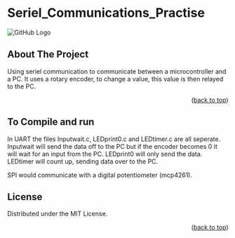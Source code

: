 # Seriel_Communications_Practise
![GitHub Logo](/MIPS_processor_Yeet.png)

<!-- ABOUT THE PROJECT -->
## About The Project

Using seriel communication to communicate between a microcontroller and a PC. It uses a rotary encoder, to change a value, this value is then relayed to the PC.

<p align="right">(<a href="#top">back to top</a>)</p>

<!-- GETTING STARTED -->
## To Compile and run

In UART the files Inputwait.c, LEDprint0.c and LEDtimer.c are all seperate.
Inputwait will send the data off to the PC but if the encoder becomes 0 it will wait for an input from the PC.
LEDprint0 will only send the data.
LEDtimer will count up, sending data over to the PC.

SPI would communicate with a digital potentiometer (mcp4261).

<!-- LICENSE -->
## License

Distributed under the MIT License.

<p align="right">(<a href="#top">back to top</a>)</p>
